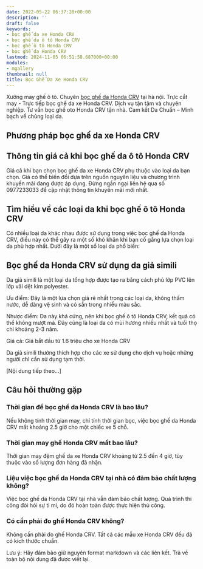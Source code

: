 ```yaml
---
date: 2022-05-22 06:37:28+00:00
description: ''
draft: false
keywords:
- bọc ghế da xe Honda CRV
- bọc ghế da ô tô Honda CRV
- bọc ghế ô tô Honda CRV
- bọc ghế da Honda CRV
lastmod: 2024-11-05 06:51:58.687000+00:00
modules:
- mgallery
thumbnail: null
title: Bọc Ghế Da Xe Honda CRV
---
```


Xưởng may ghế ô tô. Chuyên [bọc ghế da Honda CRV](https://bocgheoto.vn/honda/boc-ghe-da-xe-honda-crv.html) tại hà nội. Trực cắt may - Trực tiếp bọc ghế da xe Honda CRV. Dịch vụ tận tâm và chuyên nghiệp. Tư vấn bọc ghế oto Honda CRV tận nhà. Cam kết Da Chuẩn – Minh bạch về chủng loại da.

## Phương pháp bọc ghế da xe Honda CRV

## Thông tin giá cả khi bọc ghế da ô tô Honda CRV 

Giá cả khi bạn chọn bọc ghế da xe Honda CRV phụ thuộc vào loại da bạn chọn. Giá có thể biến đổi dựa trên nguồn nguyên liệu và chương trình khuyến mãi đang được áp dụng. Đừng ngần ngại liên hệ qua số 0977233033 để cập nhật thông tin khuyến mãi mới nhất.

## Tìm hiểu về các loại da khi bọc ghế ô tô Honda CRV

Có nhiều loại da khác nhau được sử dụng trong việc bọc ghế da Honda CRV, điều này có thể gây ra một số khó khăn khi bạn cố gắng lựa chọn loại da phù hợp nhất. Dưới đây là một số loại da phổ biến:

## Bọc ghế da Honda CRV sử dụng da giả simili

Da giả simili là một loại da tổng hợp được tạo ra bằng cách phủ lớp PVC lên lớp vải dệt kim polyester.

Ưu điểm: Đây là một lựa chọn giá rẻ nhất trong các loại da, không thấm nước, dễ dàng vệ sinh và có sẵn trong nhiều màu sắc.

Nhược điểm: Da này khá cứng, nên khi bọc ghế ô tô Honda CRV, kết quả có thể không mượt mà. Đây cũng là loại da có mùi hương nhiều nhất và tuổi thọ chỉ khoảng 2-3 năm.

Giá cả: Giá bắt đầu từ 1.6 triệu cho xe Honda CRV

Da giả simili thường thích hợp cho các xe sử dụng cho dịch vụ hoặc những người chỉ cần sử dụng tạm thời.

[Nội dung tiếp theo...]

## Câu hỏi thường gặp

### Thời gian để bọc ghế da Honda CRV là bao lâu?
Nếu không tính thời gian may, chỉ tính thời gian bọc, việc bọc ghế da Honda CRV mất khoảng 2.5 giờ cho một chiếc xe 5 chỗ.

### Thời gian may ghế Honda CRV mất bao lâu?
Thời gian may đệm ghế da xe Honda CRV khoảng từ 2.5 đến 4 giờ, tùy thuộc vào số lượng đơn hàng đã nhận.

### Liệu việc bọc ghế da Honda CRV tại nhà có đảm bảo chất lượng không?
Việc bọc ghế da Honda CRV tại nhà vẫn đảm bảo chất lượng. Quá trình thi công đòi hỏi sự tỉ mỉ, do đó hoàn toàn được thực hiện thủ công.

### Có cần phải đo ghế Honda CRV không?
Không cần phải đo ghế Honda CRV. Tất cả các mẫu xe Honda CRV đều đã có kích thước chuẩn.

Lưu ý: Hãy đảm bảo giữ nguyên format markdown và các liên kết. Trả về toàn bộ nội dung đã được viết lại.